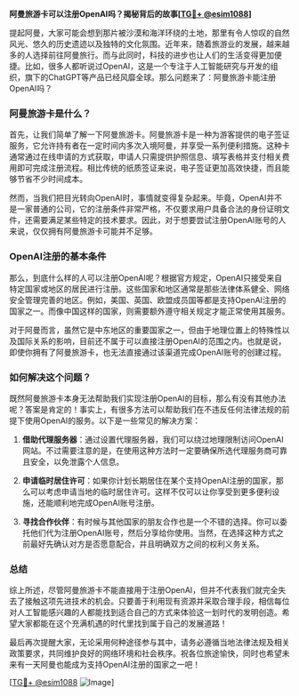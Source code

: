 **阿曼旅游卡可以注册OpenAI吗？揭秘背后的故事[[TG💪+ @esim1088](https://t.me/s/esim1088)]**

提起阿曼，大家可能会想到那片被沙漠和海洋环绕的土地，那里有令人惊叹的自然风光、悠久的历史遗迹以及独特的文化氛围。近年来，随着旅游业的发展，越来越多的人选择前往阿曼旅行。而与此同时，科技的进步也让人们的生活变得更加便捷。比如，很多人都听说过OpenAI，这是一个专注于人工智能研究与开发的组织，旗下的ChatGPT等产品已经风靡全球。那么问题来了：阿曼旅游卡能注册OpenAI吗？

### 阿曼旅游卡是什么？

首先，让我们简单了解一下阿曼旅游卡。阿曼旅游卡是一种为游客提供的电子签证服务，它允许持有者在一定时间内多次入境阿曼，并享受一系列便利措施。这种卡通常通过在线申请的方式获取，申请人只需提供护照信息、填写表格并支付相关费用即可完成注册流程。相比传统的纸质签证来说，电子签证更加高效快捷，而且能够节省不少时间成本。

然而，当我们把目光转向OpenAI时，事情就变得复杂起来。毕竟，OpenAI并不是一家普通的公司，它的注册条件非常严格，不仅要求用户具备合法的身份证明文件，还需要满足某些特定的技术要求。因此，对于想要尝试注册OpenAI账号的人来说，仅仅拥有阿曼旅游卡可能并不足够。

### OpenAI注册的基本条件

那么，到底什么样的人可以注册OpenAI呢？根据官方规定，OpenAI只接受来自特定国家或地区的居民进行注册。这些国家和地区通常是那些法律体系健全、网络安全管理完善的地区。例如，美国、英国、欧盟成员国等都是支持OpenAI注册的国家之一。而像中国这样的国家，则需要额外遵守相关规定才能正常使用其服务。

对于阿曼而言，虽然它是中东地区的重要国家之一，但由于地理位置上的特殊性以及国际关系的影响，目前还不属于可以直接注册OpenAI的范围之内。也就是说，即使你拥有了阿曼旅游卡，也无法直接通过该渠道完成OpenAI账号的创建过程。

### 如何解决这个问题？

既然阿曼旅游卡本身无法帮助我们实现注册OpenAI的目标，那么有没有其他办法呢？答案是肯定的！事实上，有很多方法可以帮助我们在不违反任何法律法规的前提下使用OpenAI的服务。以下是一些常见的解决方案：

1. **借助代理服务器**：通过设置代理服务器，我们可以绕过地理限制访问OpenAI网站。不过需要注意的是，在使用这种方法时一定要确保所选代理服务商可靠且安全，以免泄露个人信息。
   
2. **申请临时居住许可**：如果你计划长期居住在某个支持OpenAI注册的国家，那么可以考虑申请当地的临时居住许可。这样不仅可以让你享受到更多便利设施，还能顺利地完成OpenAI账号注册。

3. **寻找合作伙伴**：有时候与其他国家的朋友合作也是一个不错的选择。你可以委托他们代为注册OpenAI账号，然后分享给你使用。当然，在选择这种方式之前最好先确认对方是否愿意配合，并且明确双方之间的权利义务关系。

### 总结

综上所述，尽管阿曼旅游卡不能直接用于注册OpenAI，但并不代表我们就完全失去了接触这项先进技术的机会。只要善于利用现有资源并采取合理手段，相信每位对人工智能感兴趣的人都能找到适合自己的方式来体验这一划时代的发明创造。希望大家都能在这个充满机遇的时代里找到属于自己的发展道路！

最后再次提醒大家，无论采用何种途径参与其中，请务必遵循当地法律法规及相关政策要求，共同维护良好的网络环境和社会秩序。祝各位旅途愉快，同时也希望未来有一天阿曼也能成为支持OpenAI注册的国家之一吧！

[[TG💪+ @esim1088](https://t.me/s/esim1088) ![Image](https://i.postimg.cc/4NQfJmqS/Snipaste-2025-05-13-00-14-12.png)]